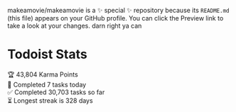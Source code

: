 makeamovie/makeamovie is a ✨ special ✨ repository because its `README.md` (this file) appears on your GitHub profile.
You can click the Preview link to take a look at your changes. darn right ya can

# Todoist Stats

<!-- TODO-IST:START -->
🏆  43,804 Karma Points           
🌸  Completed 7 tasks today           
✅  Completed 30,703 tasks so far           
⏳  Longest streak is 328 days
<!-- TODO-IST:END -->